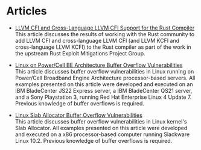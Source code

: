 Articles
========


* [LLVM CFI and Cross-Language LLVM CFI Support for the Rust Compiler](https://github.com/rcvalle/articles/raw/HEAD/RevistaH2HC_17.pdf)  
  This article discusses the results of working with the Rust community to add LLVM CFI and cross-language LLVM CFI (and LLVM KCFI and cross-language LLVM KCFI) to the Rust compiler as part of the work in the upstream Rust Exploit Mitigations Project Group.

* [Linux on Power/Cell BE Architecture Buffer Overflow Vulnerabilities](https://github.com/rcvalle/articles/raw/HEAD/lopbuffer.pdf)  
  This article discusses buffer overflow vulnerabilities in Linux running on Power/Cell Broadband Engine Architecture processor-based servers. All examples presented on this article were developed and executed on an IBM BladeCenter JS22 Express server, a IBM BladeCenter QS21 server, and a Sony Playstation 3, running Red Hat Enterprise Linux 4 Update 7. Previous knowledge of buffer overflows is required.

* [Linux Slab Allocator Buffer Overflow Vulnerabilities](https://github.com/rcvalle/articles/raw/HEAD/linuxslab.pdf)  
  This article discusses buffer overflow vulnerabilities in Linux kernel's Slab Allocator. All examples presented on this article were developed and executed on a x86 processor-based computer running Slackware Linux 10.2. Previous knowledge of buffer overflows is required.

